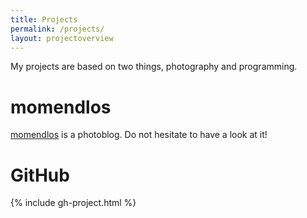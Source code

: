 ```yaml
---
title: Projects
permalink: /projects/
layout: projectoverview
---
```


My projects are based on two things, photography and programming.

# momendlos
[momendlos](https://momendlos.de) is a photoblog.
Do not hesitate to have a look at it!

# GitHub

{% include gh-project.html %}
